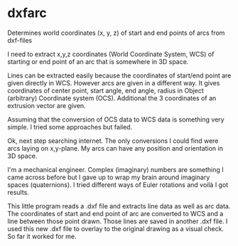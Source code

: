 # dxfarc
Determines world coordinates (x, y, z) of start and end points of arcs from dxf-files

I need to extract x,y,z coordinates (World Coordinate System, WCS) of starting or end point of an arc that is somewhere in 3D space.

Lines can be extracted easily because the coordinates of start/end point are given directly in WCS. 
However arcs are given in a different way. It gives coordinates of center point, start angle, end angle, radius in Object (arbitrary) Coordinate system (OCS). Additional the 3 coordinates of an extrusion vector are given. 

Assuming that the conversion of OCS data to WCS data is something very simple. I tried some approaches but failed. 

Ok, next step searching internet. The only conversions I could find were arcs laying on x,y-plane. My arcs can have any position and orientation in 3D space. 

I'm a mechanical engineer. Complex (imaginary) numbers are something I came across before but I gave up to wrap my brain around imaginary spaces (quaternions). 
I tried different ways of Euler rotations and voilà I got results. 

This little program reads a .dxf file and extracts line data as well as arc data. The coordinates of start and end point of arc are converted to WCS and a line between those point drawn. Those lines are saved in another .dxf file. I used this new .dxf file to overlay to the original drawing as a visual check. So far it worked for me.  
